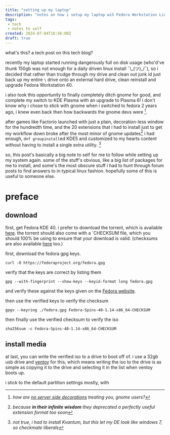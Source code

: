 ```yaml
---
title: "setting up my laptop"
description: "notes on how i setup my laptop wih Fedora Workstation Linux"
tags:
 - tech
 - notes to self
created: 2024-07-04T18:56:00Z
draft: true
---
```

what's this? a tech post on this tech blog?

recently my laptop started running dangerously full on disk usage (who'd've thunk 150gb was not enough for a daily driven linux install ¯\\\_(ツ)_/¯), so i decided that rather than trudge through my drive and clean out junk id just back up my entire `\` drive onto an external hard drive, clean reinstall and upgrade Fedora Workstation 40. 

i also took this opportunity to finally completely ditch gnome for good, and complete my switch to KDE Plasma with an upgrade to Plasma 6! i don't know why i chose to stick with gnome when i switched to fedora 2 years ago, i knew even back then how backwards the gnome devs were [^1]. 

after games like Factorio launched with just a plain, decoration-less window for the hundredth time, and the 20 extensions that i had to install just to get my workflow down broke after the most minor of gnome updates[^2] i had enough, `dnf groupinstall`ed KDE5 and customized to my hearts content without having to install a single extra utility. [^3]

so, this post's basically a big note to self for me to follow while setting up my system again. some of the stuff's obvious, like a big list of packages for me to install, and some's the most obscure stuff i had to hunt through forum posts to find answers to in typical linux fashion. hopefully some of this is useful to someone else.

# preface
## download
first, get Fedora KDE 40. i prefer to download the torrent, which is available [here](https://torrent.fedoraproject.org/). the torrent should also come with a `CHECKSUM file, which you should 100% be using to ensure that your download is valid. (checksums are also available [here](https://dl.fedoraproject.org/pub/fedora/linux/releases/test/40_Beta/) too.)

first, download the fedora gpg keys.
```shell
curl -O https://fedoraproject.org/fedora.gpg
```
verify that the keys are correct by listing them
```shell
gpg --with-fingerprint --show-keys --keyid-format long fedora.gpg
```
and verify these against the keys given on the [Fedora website](https://fedoraproject.org/security).

then use the verified keys to verify the checksum
```shell
gpgv --keyring ./fedora.gpg Fedora-Spins-40-1.14-x86_64-CHECKSUM
```
then finally use the verified checksum to verify the iso
```shell
sha256sum -c Fedora-Spins-40-1.14-x86_64-CHECKSUM
```
## install media
at last, you can write the verified iso to a drive to boot off of. 
i use a 32gb usb drive and [ventoy](https://www.ventoy.net/en/index.html) for this, which means writing the iso to the drive is as simple as copying it to the drive and selecting it in the list when ventoy boots up.

i stick to the default partition settings mostly, with



[^1]: *how are [no server side decorations](https://gitlab.gnome.org/GNOME/mutter/-/issues/217) treating you, gnome users?*

[^2]: *because **in their infinite wisdom** they deprecated a perfectly useful extension format too soon*

[^3]: *not true, i had to install Kvantum, but this let my DE look like windows 7, so checkmate liberals*
